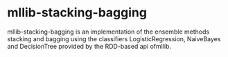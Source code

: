 # mllib-stacking-bagging

mllib-stacking-bagging is an implementation of the ensemble methods stacking and bagging using the classifiers LogisticRegression, NaiveBayes and DecisionTree provided by the RDD-based api ofmllib.
